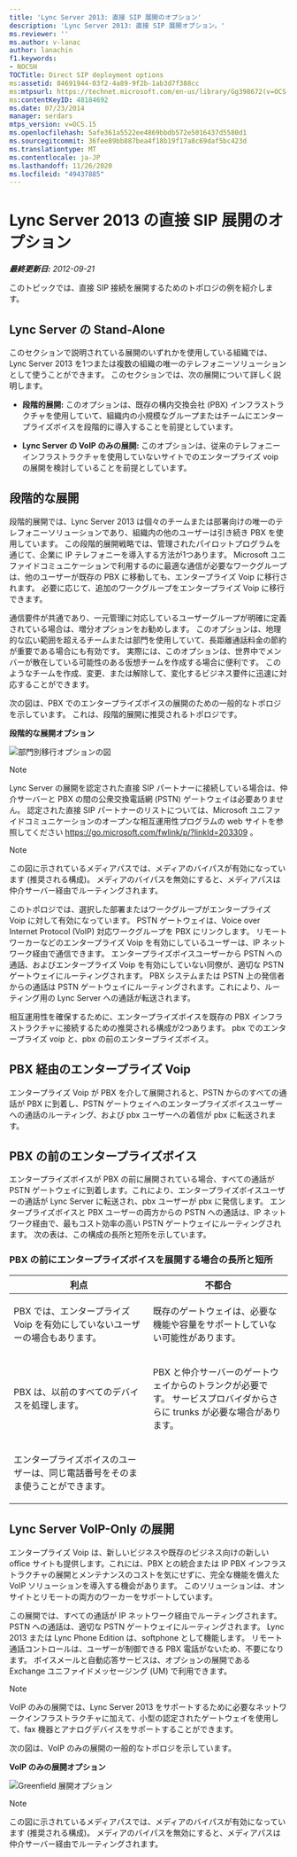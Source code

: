 ```yaml
---
title: 'Lync Server 2013: 直接 SIP 展開のオプション'
description: 'Lync Server 2013: 直接 SIP 展開オプション。'
ms.reviewer: ''
ms.author: v-lanac
author: lanachin
f1.keywords:
- NOCSH
TOCTitle: Direct SIP deployment options
ms:assetid: 84691944-03f2-4a89-9f2b-1ab3d7f388cc
ms:mtpsurl: https://technet.microsoft.com/en-us/library/Gg398672(v=OCS.15)
ms:contentKeyID: 48184692
ms.date: 07/23/2014
manager: serdars
mtps_version: v=OCS.15
ms.openlocfilehash: 5afe361a5522ee4869bbdb572e5016437d5580d1
ms.sourcegitcommit: 36fee89bb887bea4f18b19f17a8c69daf5bc423d
ms.translationtype: MT
ms.contentlocale: ja-JP
ms.lasthandoff: 11/26/2020
ms.locfileid: "49437885"
---
```

# <a name="direct-sip-deployment-options-in-lync-server-2013"></a>Lync Server 2013 の直接 SIP 展開のオプション

<div data-xmlns="http://www.w3.org/1999/xhtml">

<div class="topic" data-xmlns="http://www.w3.org/1999/xhtml" data-msxsl="urn:schemas-microsoft-com:xslt" data-cs="https://msdn.microsoft.com/">

<div data-asp="https://msdn2.microsoft.com/asp">



</div>

<div id="mainSection">

<div id="mainBody">

<span> </span>

_**最終更新日:** 2012-09-21_

このトピックでは、直接 SIP 接続を展開するためのトポロジの例を紹介します。

<div id="sectionSection0" class="section">

<span id="BKMK_CommunicationsServerStand_Alone"></span>

<div>

## <a name="lync-server-stand-alone"></a>Lync Server の Stand-Alone

このセクションで説明されている展開のいずれかを使用している組織では、Lync Server 2013 を1つまたは複数の組織の唯一のテレフォニーソリューションとして使うことができます。 このセクションでは、次の展開について詳しく説明します。

  - **段階的展開:** このオプションは、既存の構内交換会社 (PBX) インフラストラクチャを使用していて、組織内の小規模なグループまたはチームにエンタープライズボイスを段階的に導入することを前提としています。

  - **Lync Server の VoIP のみの展開:** このオプションは、従来のテレフォニーインフラストラクチャを使用していないサイトでのエンタープライズ voip の展開を検討していることを前提としています。

<div>

## <a name="incremental-deployment"></a>段階的な展開

段階的展開では、Lync Server 2013 は個々のチームまたは部署向けの唯一のテレフォニーソリューションであり、組織内の他のユーザーは引き続き PBX を使用しています。 この段階的展開戦略では、管理されたパイロットプログラムを通じて、企業に IP テレフォニーを導入する方法が1つあります。 Microsoft ユニファイドコミュニケーションで利用するのに最適な通信が必要なワークグループは、他のユーザーが既存の PBX に移動しても、エンタープライズ Voip に移行されます。 必要に応じて、追加のワークグループをエンタープライズ Voip に移行できます。

通信要件が共通であり、一元管理に対応しているユーザーグループが明確に定義されている場合は、増分オプションをお勧めします。 このオプションは、地理的な広い範囲を超えるチームまたは部門を使用していて、長距離通話料金の節約が重要である場合にも有効です。 実際には、このオプションは、世界中でメンバーが散在している可能性のある仮想チームを作成する場合に便利です。 このようなチームを作成、変更、または解除して、変化するビジネス要件に迅速に対応することができます。

次の図は、PBX でのエンタープライズボイスの展開のための一般的なトポロジを示しています。 これは、段階的展開に推奨されるトポロジです。

**段階的な展開オプション**

![部門別移行オプションの図](images/Gg398672.e951ecf4-7cd2-425a-9106-76977492d682(OCS.15).jpg "部門別移行オプションの図")

<div>


> [!NOTE]  
> Lync Server の展開を認定された直接 SIP パートナーに接続している場合は、仲介サーバーと PBX の間の公衆交換電話網 (PSTN) ゲートウェイは必要ありません。 認定された直接 SIP パートナーのリストについては、Microsoft ユニファイドコミュニケーションのオープンな相互運用性プログラムの web サイトを参照してください <A href="https://go.microsoft.com/fwlink/p/?linkid=203309">https://go.microsoft.com/fwlink/p/?linkId=203309</A> 。



</div>

<div>


> [!NOTE]  
> この図に示されているメディアパスでは、メディアのバイパスが有効になっています (推奨される構成)。 メディアのバイパスを無効にすると、メディアパスは仲介サーバー経由でルーティングされます。



</div>

このトポロジでは、選択した部署またはワークグループがエンタープライズ Voip に対して有効になっています。 PSTN ゲートウェイは、Voice over Internet Protocol (VoIP) 対応ワークグループを PBX にリンクします。 リモートワーカーなどのエンタープライズ Voip を有効にしているユーザーは、IP ネットワーク経由で通信できます。 エンタープライズボイスユーザーから PSTN への通話、およびエンタープライズ Voip を有効にしていない同僚が、適切な PSTN ゲートウェイにルーティングされます。 PBX システムまたは PSTN 上の発信者からの通話は PSTN ゲートウェイにルーティングされます。これにより、ルーティング用の Lync Server への通話が転送されます。

相互運用性を確保するために、エンタープライズボイスを既存の PBX インフラストラクチャに接続するための推奨される構成が2つあります。 pbx でのエンタープライズ voip と、pbx の前のエンタープライズボイス。

<div>

## <a name="enterprise-voice-behind-the-pbx"></a>PBX 経由のエンタープライズ Voip

エンタープライズ Voip が PBX を介して展開されると、PSTN からのすべての通話が PBX に到着し、PSTN ゲートウェイへのエンタープライズボイスユーザーへの通話のルーティング、および pbx ユーザーへの着信が pbx に転送されます。

</div>

<div>

## <a name="enterprise-voice-in-front-of-the-pbx"></a>PBX の前のエンタープライズボイス

エンタープライズボイスが PBX の前に展開されている場合、すべての通話が PSTN ゲートウェイに到着します。これにより、エンタープライズボイスユーザーの通話が Lync Server に転送され、pbx ユーザーが pbx に発信します。 エンタープライズボイスと PBX ユーザーの両方からの PSTN への通話は、IP ネットワーク経由で、最もコスト効率の高い PSTN ゲートウェイにルーティングされます。 次の表は、この構成の長所と短所を示しています。

### <a name="advantages-and-disadvantages-of-deploying-enterprise-voice-in-front-of-pbx"></a>PBX の前にエンタープライズボイスを展開する場合の長所と短所

<table>
<colgroup>
<col style="width: 50%" />
<col style="width: 50%" />
</colgroup>
<thead>
<tr class="header">
<th>利点</th>
<th>不都合</th>
</tr>
</thead>
<tbody>
<tr class="odd">
<td><p>PBX では、エンタープライズ Voip を有効にしていないユーザーの場合もあります。</p></td>
<td><p>既存のゲートウェイは、必要な機能や容量をサポートしていない可能性があります。</p></td>
</tr>
<tr class="even">
<td><p>PBX は、以前のすべてのデバイスを処理します。</p></td>
<td><p>PBX と仲介サーバーのゲートウェイからのトランクが必要です。 サービスプロバイダからさらに trunks が必要な場合があります。</p></td>
</tr>
<tr class="odd">
<td><p>エンタープライズボイスのユーザーは、同じ電話番号をそのまま使うことができます。</p></td>
<td><p> </p></td>
</tr>
</tbody>
</table>


</div>

</div>

<div>

## <a name="lync-server-voip-only-deployment"></a>Lync Server VoIP-Only の展開

エンタープライズ Voip は、新しいビジネスや既存のビジネス向けの新しい office サイトも提供します。これには、PBX との統合または IP PBX インフラストラクチャの展開とメンテナンスのコストを気にせずに、完全な機能を備えた VoIP ソリューションを導入する機会があります。 このソリューションは、オンサイトとリモートの両方のワーカーをサポートしています。

この展開では、すべての通話が IP ネットワーク経由でルーティングされます。 PSTN への通話は、適切な PSTN ゲートウェイにルーティングされます。 Lync 2013 または Lync Phone Edition は、softphone として機能します。 リモート通話コントロールは、ユーザーが制御できる PBX 電話がないため、不要になります。 ボイスメールと自動応答サービスは、オプションの展開である Exchange ユニファイドメッセージング (UM) で利用できます。

<div>


> [!NOTE]  
> VoIP のみの展開では、Lync Server 2013 をサポートするために必要なネットワークインフラストラクチャに加えて、小型の認定されたゲートウェイを使用して、fax 機器とアナログデバイスをサポートすることができます。



</div>

次の図は、VoIP のみの展開の一般的なトポロジを示しています。

**VoIP のみの展開オプション**

![Greenfield 展開オプション](images/Gg398672.820dc5fe-0e20-431b-ae4e-fefdf2221d3b(OCS.15).jpg "Greenfield 展開オプション")

<div>


> [!NOTE]  
> この図に示されているメディアパスでは、メディアのバイパスが有効になっています (推奨される構成)。 メディアのバイパスを無効にすると、メディアパスは仲介サーバー経由でルーティングされます。



</div>

</div>

</div>

</div>

</div>

<span> </span>

</div>

</div>

</div>

